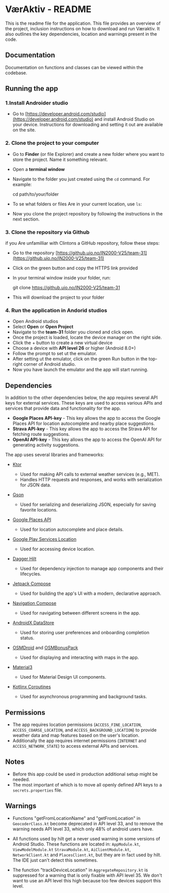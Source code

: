 # VærAktiv - README

This is the readme file for the application. This file provides an overview of the project, inclusion instructions on how to download and run Væraktiv. It also outlines the key dependencies, location and warnings present in the code.

## Documentation

Documentation on functions and classes can be viewed within the codebase.

## Running the app

### 1.Install Androider studio
- Go to [https://developer.android.com/studio](https://developer.android.com/studio) and install Android Studio on your device. Instructions for downloading and setting it out are available on the site.

### 2. Clone the project to your computer
- Go to **Finder** (or file Explorer) and create a new folder where you want to store the project. Name it something relevant.
- Open a **terminal window**
- Navigate to the folder you just created using the `cd` command. For example:

	cd path/to/your/folder

- To se what folders or files Are in your current location, use `ls`:

- Now you clone the project repository by following the instructions in the next section.

### 3. Clone the repository via Github
if you Are unfamilliar with Clintons a GitHub repository, follow these steps: 
- Go to the repository [https://github.uio.no/IN2000-V25/team-31](https://github.uio.no/IN2000-V25/team-31)
- Click on the green button and copy the HTTPS link provided
- In your terminal window inside your folder, run:

	git clone https://github.uio.no/IN2000-V25/team-31

- This will download the project to your folder 

### 4. Run the application in Andorid studios
- Open Android studios
- Select **Open** or **Open Project**
- Navigate to the **team-31** folder you cloned and click open.
- Once the project is loaded, locate the device manager on the right side.
- Click the + button to create a new virtual device
- Choose a device with **API level 26** or higher (Android 8.0+)
- Follow the prompt to set ut the emulator.
- After setting ut the emulator, click on the green Run button in the top-right corner of Android studio.
- Now you have launch the emulator and the app will start running.


## Dependencies

In addition to the other dependencies below, the app requires several API keys for external services. These keys are used to access various APIs and services that provide data and functionality for the app.

- **Google Places API-key** 
        - This key allows the app to access the Google Places API for location autocomplete and nearby place suggestions.
- **Strava API-key** 
		- This key allows the app to access the Strava API for fetching route suggestions.
- **OpenAI API-key** 
		- This key allows the app to access the OpenAI API for generating activity suggestions.

The app uses several libraries and frameworks:

- [Ktor](https://ktor.io/)
    - Used for making API calls to external weather services (e.g., MET).
    - Handles HTTP requests and responses, and works with serialization for JSON data.

- [Gson](https://github.com/google/gson)
    - Used for serializing and deserializing JSON, especially for saving favorite locations.

- [Google Places API](https://developers.google.com/maps/documentation/places/android-sdk/overview)
    - Used for location autocomplete and place details.

- [Google Play Services Location](https://developer.android.com/training/location)
    - Used for accessing device location.

- [Dagger Hilt](https://developer.android.com/training/dependency-injection/hilt-android)
    - Used for dependency injection to manage app components and their lifecycles.

- [Jetpack Compose](https://developer.android.com/jetpack/compose)
    - Used for building the app's UI with a modern, declarative approach.

- [Navigation Compose](https://developer.android.com/develop/ui/compose/navigation)
    - Used for navigating between different screens in the app.

- [AndroidX DataStore](https://developer.android.com/topic/libraries/architecture/datastore)
    - Used for storing user preferences and onboarding completion status.

- [OSMDroid](https://github.com/osmdroid/osmdroid) and [OSMBonusPack](https://github.com/MKergall/osmbonuspack)
    - Used for displaying and interacting with maps in the app.

- [Material3](https://m3.material.io/)
    - Used for Material Design UI components.

- [Kotlinx Coroutines](https://kotlinlang.org/docs/coroutines-overview.html)
    - Used for asynchronous programming and background tasks.

## Permissions

- The app requires location permissions (`ACCESS_FINE_LOCATION`, `ACCESS_COARSE_LOCATION`, and `ACCESS_BACKGROUND_LOCATION`) to provide weather data and map features based on the user's location.
- Additionally the app requires internet permissions (`INTERNET` and `ACCESS_NETWORK_STATE`) to access external APIs and services.

## Notes

- Before this app could be used in production additional setup might be needed.
- The most important of which is to move all openly defined API keys to a `secrets.properties` file.

## Warnings

- Functions "getFromLocationName" and "getFromLocation" in `GeocoderClass.kt` become deprecated in API level 33, and to remove the warning needs API level 33, which only 48% of android users have.

- All functions used by hilt get a never used warning in some versions of Android Studio. These functions are located in: `AppModule.kt`, `ViewModelModule.kt` `StravaModule.kt`, `AiClientModule.kt`, `NetworkClient.kt` and `PlacesClient.kt`, but they are in fact used by hilt. The IDE just can't detect this sometimes.
- The function "trackDeviceLocation" in `AggregateRepository.kt` is suppressed for a warning that is only fixable with API level 35. We don't want to use an API level this high because too few devices support this level.

